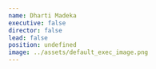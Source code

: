 ```yaml
---
name: Dharti Madeka
executive: false
director: false
lead: false
position: undefined
image: ../assets/default_exec_image.png
---
```

